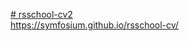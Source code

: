 [# rsschool-cv2](https://symfosium.github.io/rsschool-cv/cv)  
https://symfosium.github.io/rsschool-cv/
